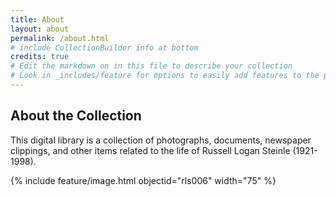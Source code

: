 ```yaml
---
title: About
layout: about
permalink: /about.html
# include CollectionBuilder info at bottom
credits: true
# Edit the markdown on in this file to describe your collection
# Look in _includes/feature for options to easily add features to the page
---
```

## About the Collection

This digital library is a collection of photographs, documents, newspaper clippings, and other items related to the life of Russell Logan Steinle (1921-1998).

{% include feature/image.html objectid="rls006" width="75" %}
